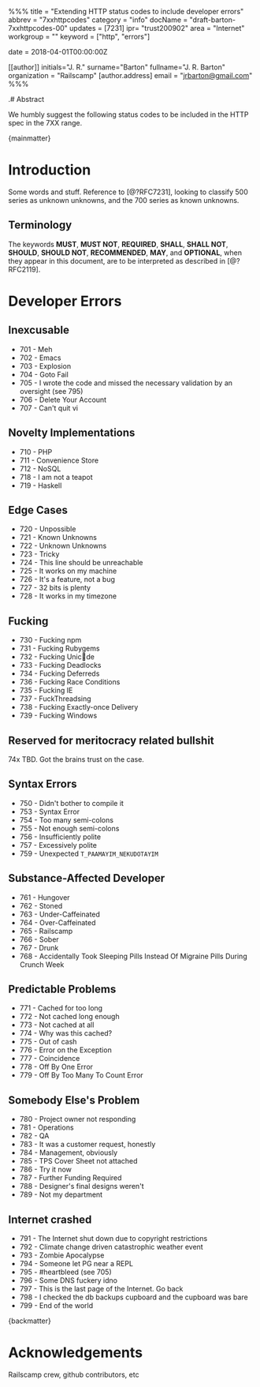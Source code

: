 %%%
  title = "Extending HTTP status codes to include developer errors"
  abbrev = "7xxhttpcodes"
  category = "info"
  docName = "draft-barton-7xxhttpcodes-00"
  updates = [7231]
  ipr= "trust200902"
  area = "Internet"
  workgroup = ""
  keyword = ["http", "errors"]

  date = 2018-04-01T00:00:00Z

  [[author]]
  initials="J. R."
  surname="Barton"
  fullname="J. R. Barton"
  organization = "Railscamp"
    [author.address]
    email = "jrbarton@gmail.com"
%%%

.# Abstract

We humbly suggest the following status codes to be included in the HTTP spec in the 7XX range.

{mainmatter}

# Introduction

Some words and stuff. Reference to [@?RFC7231], looking to classify 500 series as unknown unknowns, and the 700 series as known unknowns.

## Terminology

The keywords **MUST**, **MUST NOT**, **REQUIRED**, **SHALL**, **SHALL NOT**, **SHOULD**,
**SHOULD NOT**, **RECOMMENDED**, **MAY**, and **OPTIONAL**, when they appear in this
document, are to be interpreted as described in [@?RFC2119].

# Developer Errors

## Inexcusable

  - 701 - Meh
  - 702 - Emacs
  - 703 - Explosion
  - 704 - Goto Fail
  - 705 - I wrote the code and missed the necessary validation by an oversight (see 795)
  - 706 - Delete Your Account
  - 707 - Can't quit vi

## Novelty Implementations

  - 710 - PHP
  - 711 - Convenience Store
  - 712 - NoSQL
  - 718 - I am not a teapot
  - 719 - Haskell

## Edge Cases

  - 720 - Unpossible
  - 721 - Known Unknowns
  - 722 - Unknown Unknowns
  - 723 - Tricky
  - 724 - This line should be unreachable
  - 725 - It works on my machine
  - 726 - It's a feature, not a bug
  - 727 - 32 bits is plenty
  - 728 - It works in my timezone

## Fucking

  - 730 - Fucking npm
  - 731 - Fucking Rubygems
  - 732 - Fucking Unic💩de
  - 733 - Fucking Deadlocks
  - 734 - Fucking Deferreds
  - 736 - Fucking Race Conditions
  - 735 - Fucking IE
  - 737 - FuckThreadsing
  - 738 - Fucking Exactly-once Delivery
  - 739 - Fucking Windows

## Reserved for meritocracy related bullshit

  74x TBD. Got the brains trust on the case.

## Syntax Errors

  - 750 - Didn't bother to compile it
  - 753 - Syntax Error
  - 754 - Too many semi-colons
  - 755 - Not enough semi-colons
  - 756 - Insufficiently polite
  - 757 - Excessively polite
  - 759 - Unexpected `T_PAAMAYIM_NEKUDOTAYIM`

## Substance-Affected Developer

  - 761 - Hungover
  - 762 - Stoned
  - 763 - Under-Caffeinated
  - 764 - Over-Caffeinated
  - 765 - Railscamp
  - 766 - Sober
  - 767 - Drunk
  - 768 - Accidentally Took Sleeping Pills Instead Of Migraine Pills During Crunch Week

## Predictable Problems

  - 771 - Cached for too long
  - 772 - Not cached long enough
  - 773 - Not cached at all
  - 774 - Why was this cached?
  - 775 - Out of cash
  - 776 - Error on the Exception
  - 777 - Coincidence
  - 778 - Off By One Error
  - 779 - Off By Too Many To Count Error

## Somebody Else's Problem

  - 780 - Project owner not responding
  - 781 - Operations
  - 782 - QA
  - 783 - It was a customer request, honestly
  - 784 - Management, obviously
  - 785 - TPS Cover Sheet not attached
  - 786 - Try it now
  - 787 - Further Funding Required
  - 788 - Designer's final designs weren't
  - 789 - Not my department

## Internet crashed

  - 791 - The Internet shut down due to copyright restrictions
  - 792 - Climate change driven catastrophic weather event
  - 793 - Zombie Apocalypse
  - 794 - Someone let PG near a REPL
  - 795 - #heartbleed (see 705)
  - 796 - Some DNS fuckery idno
  - 797 - This is the last page of the Internet. Go back
  - 798 - I checked the db backups cupboard and the cupboard was bare
  - 799 - End of the world

{backmatter}

# Acknowledgements

Railscamp crew, github contributors, etc
